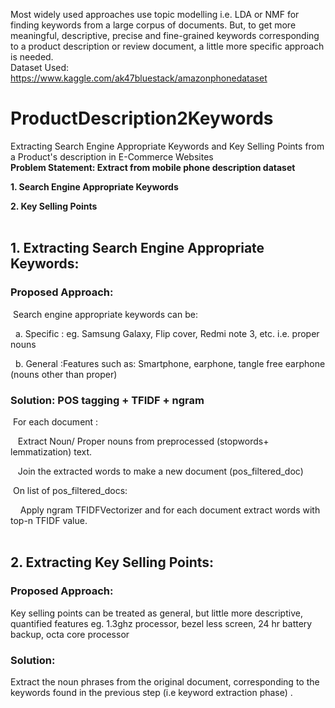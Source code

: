 Most widely used approaches use topic modelling i.e. LDA or NMF for finding keywords from a large corpus of documents. But, to get more meaningful, descriptive, precise and fine-grained keywords corresponding to a product description or review document, a little more specific approach is needed. <br>
Dataset Used: https://www.kaggle.com/ak47bluestack/amazonphonedataset
# ProductDescription2Keywords
Extracting Search Engine Appropriate Keywords and Key Selling Points from a Product's description in E-Commerce Websites<br>
**Problem Statement:  Extract from mobile phone description dataset**

**1. Search Engine Appropriate Keywords**

**2. Key Selling Points**<br> <br>


## 1. Extracting Search Engine Appropriate Keywords: <br>
 

### Proposed Approach: 
&nbsp;Search engine appropriate keywords can be:

  &nbsp;&nbsp;a. Specific : eg. Samsung Galaxy, Flip cover, Redmi note 3, etc. i.e. proper nouns

  &nbsp;&nbsp;b. General :Features such as: Smartphone, earphone, tangle free earphone (nouns other than proper)

 

### Solution: POS tagging + TFIDF + ngram

&nbsp;For each document :

  &nbsp;&nbsp;&nbsp;Extract Noun/ Proper nouns from preprocessed (stopwords+ lemmatization) text.

  &nbsp;&nbsp;&nbsp;Join the extracted words to make a new document (pos_filtered_doc)

&nbsp;On list of pos_filtered_docs:

 &nbsp;&nbsp;&nbsp; Apply ngram TFIDFVectorizer and for each document extract words with top-n TFIDF value.<br> <br>



## 2. Extracting Key Selling Points:
 

### Proposed Approach:<br>
Key selling points can be treated as general, but little more descriptive, quantified features eg. 1.3ghz processor, bezel less screen, 24 hr battery backup, octa core processor

### Solution: <br>
Extract the noun phrases from the original document, corresponding to the keywords found in the previous step (i.e keyword extraction phase) .
